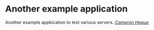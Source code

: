 # Another example application

Another example appkication to test various servers. [*Cameron Hague*](http://www.thehaguefamily.co.uk)